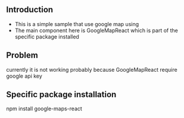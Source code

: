 <h2>Introduction</h2>
<ul>
<li>This is a simple sample that use google map using </li>
<li>The main component here is GoogleMapReact which is part of the specific package installed</li>
</ul>

<h2>Problem</h2>
currently it is not working probably because GoogleMapReact require google api key

<h2>Specific package installation</h2>
npm install google-maps-react